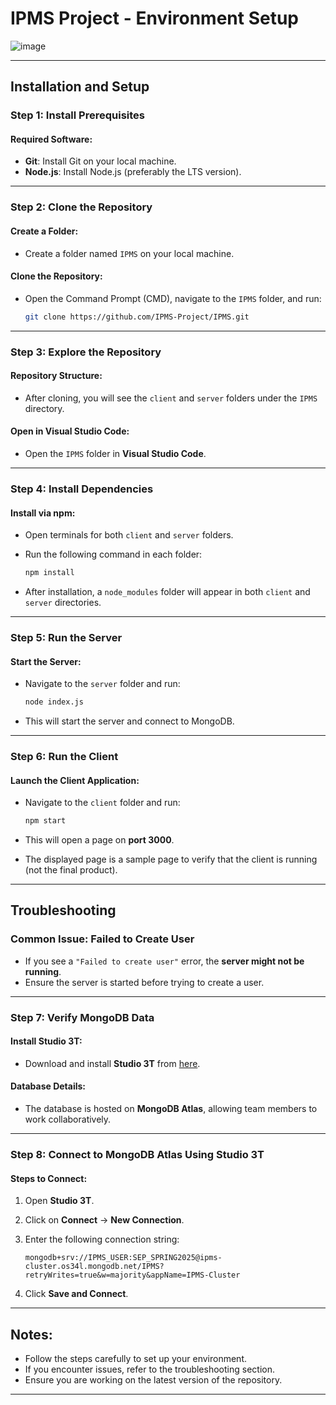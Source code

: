 # IPMS Project - Environment Setup
![image](https://github.com/user-attachments/assets/2ac4e0b2-0bbe-4656-b0b9-fe5e0dc0ab09)


---

## Installation and Setup

### Step 1: Install Prerequisites

#### Required Software:
- **Git**: Install Git on your local machine.
- **Node.js**: Install Node.js (preferably the LTS version).

---

### Step 2: Clone the Repository

#### Create a Folder:
- Create a folder named `IPMS` on your local machine.

#### Clone the Repository:
- Open the Command Prompt (CMD), navigate to the `IPMS` folder, and run:

  ```bash
  git clone https://github.com/IPMS-Project/IPMS.git
  ```

---

### Step 3: Explore the Repository

#### Repository Structure:
- After cloning, you will see the `client` and `server` folders under the `IPMS` directory.

#### Open in Visual Studio Code:
- Open the `IPMS` folder in **Visual Studio Code**.

---

### Step 4: Install Dependencies

#### Install via npm:
- Open terminals for both `client` and `server` folders.
- Run the following command in each folder:

  ```bash
  npm install
  ```

- After installation, a `node_modules` folder will appear in both `client` and `server` directories.

---

### Step 5: Run the Server

#### Start the Server:
- Navigate to the `server` folder and run:

  ```bash
  node index.js
  ```

- This will start the server and connect to MongoDB.

---

### Step 6: Run the Client

#### Launch the Client Application:
- Navigate to the `client` folder and run:

  ```bash
  npm start
  ```

- This will open a page on **port 3000**.  
- The displayed page is a sample page to verify that the client is running (not the final product).

---

## Troubleshooting

### Common Issue: Failed to Create User
- If you see a `"Failed to create user"` error, the **server might not be running**.  
- Ensure the server is started before trying to create a user.

---

### Step 7: Verify MongoDB Data

#### Install Studio 3T:
- Download and install **Studio 3T** from [here](https://studio3t.com/download/).

#### Database Details:
- The database is hosted on **MongoDB Atlas**, allowing team members to work collaboratively.

---

### Step 8: Connect to MongoDB Atlas Using Studio 3T

#### Steps to Connect:
1. Open **Studio 3T**.
2. Click on **Connect** → **New Connection**.
3. Enter the following connection string:

   ```
   mongodb+srv://IPMS_USER:SEP_SPRING2025@ipms-cluster.os34l.mongodb.net/IPMS?retryWrites=true&w=majority&appName=IPMS-Cluster
   ```

4. Click **Save and Connect**.

---

## Notes:
- Follow the steps carefully to set up your environment.
- If you encounter issues, refer to the troubleshooting section.
- Ensure you are working on the latest version of the repository.

---

